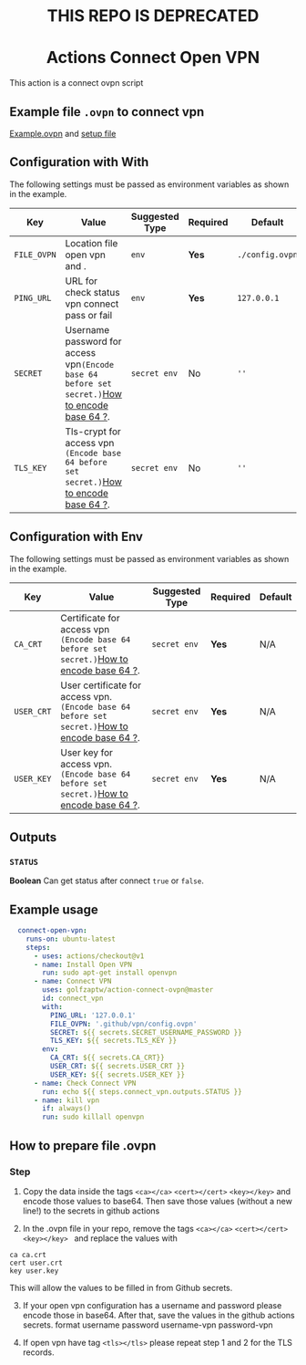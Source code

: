 <div align="center"><h1>THIS REPO IS DEPRECATED</h1></div>

<div align="center"><h1>Actions Connect Open VPN</h1></div>

This action is a connect ovpn script

## Example file `.ovpn` to connect vpn

[Example.ovpn](./example.ovpn) and [setup file](#Example-prepare-file-.ovpn)

## Configuration with With

The following settings must be passed as environment variables as shown in the
example.

| Key         | Value                                                                                                                           | Suggested Type | Required | Default         |
| ----------- | ------------------------------------------------------------------------------------------------------------------------------- | -------------- | -------- | --------------- |
| `FILE_OVPN` | Location file open vpn and .                                                                                                    | `env`          | **Yes**  | `./config.ovpn` |
| `PING_URL`  | URL for check status vpn connect pass or fail                                                                                   | `env`          | **Yes**  | `127.0.0.1`     |
| `SECRET`    | Username password for access vpn`(Encode base 64 before set secret.)`[How to encode base 64 ?](https://www.base64encode.org/).  | `secret env`   | No       | `''`            |
| `TLS_KEY`   | Tls-crypt for access vpn `(Encode base 64 before set secret.)`[How to encode base 64 ?](https://www.base64encode.org/).         | `secret env`   | No       | `''`            |

## Configuration with Env

The following settings must be passed as environment variables as shown in the
example.

| Key         | Value                                                                                                                           | Suggested Type | Required | Default |
| ----------- | ------------------------------------------------------------------------------------------------------------------------------- | -------------- | -------- | ------- |
| `CA_CRT`    | Certificate for access vpn `(Encode base 64 before set secret.)`[How to encode base 64 ?](https://www.base64encode.org/).       | `secret env`   | **Yes**  | N/A     |
| `USER_CRT`  | User certificate for access vpn. `(Encode base 64 before set secret.)`[How to encode base 64 ?](https://www.base64encode.org/). | `secret env`   | **Yes**  | N/A     |
| `USER_KEY`  | User key for access vpn. `(Encode base 64 before set secret.)`[How to encode base 64 ?](https://www.base64encode.org/).         | `secret env`   | **Yes**  | N/A     |

## Outputs

### `STATUS`

**Boolean** Can get status after connect `true` or `false`.

## Example usage

```yml
  connect-open-vpn:
    runs-on: ubuntu-latest
    steps:
      - uses: actions/checkout@v1
      - name: Install Open VPN
        run: sudo apt-get install openvpn
      - name: Connect VPN
        uses: golfzaptw/action-connect-ovpn@master
        id: connect_vpn
        with:
          PING_URL: '127.0.0.1'
          FILE_OVPN: '.github/vpn/config.ovpn'
          SECRET: ${{ secrets.SECRET_USERNAME_PASSWORD }}
          TLS_KEY: ${{ secrets.TLS_KEY }}
        env:
          CA_CRT: ${{ secrets.CA_CRT}}
          USER_CRT: ${{ secrets.USER_CRT }}
          USER_KEY: ${{ secrets.USER_KEY }}
      - name: Check Connect VPN
        run: echo ${{ steps.connect_vpn.outputs.STATUS }}
      - name: kill vpn
        if: always()
        run: sudo killall openvpn
```

## How to prepare file .ovpn

### Step

1. Copy the data inside the tags
`<ca></ca>`
`<cert></cert>`
`<key></key>`
and encode those values to base64. Then save those values (without a new line!) to the secrets in github actions

2. In the .ovpn file in your repo, remove the tags
`<ca></ca>`
`<cert></cert>`
`<key></key> `
and replace the values with
```
ca ca.crt
cert user.crt
key user.key
```

This will allow the values to be filled in from Github secrets.

3. If your open vpn configuration has a username and password please encode those in base64. After that, save the values in the github actions secrets.
format username password
username-vpn
password-vpn

4. If open vpn have tag `<tls></tls>` please repeat step 1 and 2 for the TLS records.
